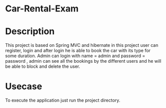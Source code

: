 # Car-Rental-Exam

Description
===========
This project is based on Spring MVC and hibernate 
in this project user can register, login and after login he is able to book the car with its type for some duration.
Admin can login with name = admin and password = password , admin can see all the bookings by the different users and 
he will be able to block and delete the user.

Usecase
========
To execute the application just run the project directory.
